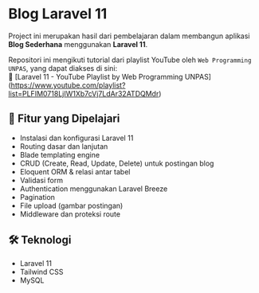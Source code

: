 # Blog Laravel 11

Project ini merupakan hasil dari pembelajaran dalam membangun aplikasi **Blog Sederhana** menggunakan **Laravel 11**.

Repositori ini mengikuti tutorial dari playlist YouTube oleh `Web Programming UNPAS`, yang dapat diakses di sini:  
🔗 [Laravel 11 - YouTube Playlist by Web Programming UNPAS]
(https://www.youtube.com/playlist?list=PLFIM0718LjIW1Xb7cVj7LdAr32ATDQMdr)

## 🎯 Fitur yang Dipelajari
- Instalasi dan konfigurasi Laravel 11
- Routing dasar dan lanjutan
- Blade templating engine
- CRUD (Create, Read, Update, Delete) untuk postingan blog
- Eloquent ORM & relasi antar tabel
- Validasi form
- Authentication menggunakan Laravel Breeze
- Pagination
- File upload (gambar postingan)
- Middleware dan proteksi route

## 🛠️ Teknologi
- Laravel 11
- Tailwind CSS
- MySQL
